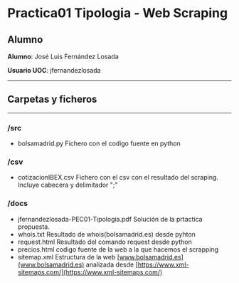 # Practica01  Tipologia - Web Scraping

## Alumno
   **Alumno**: José Luis Fernández Losada

   **Usuario UOC**: jfernandezlosada

***

## Carpetas y ficheros

***

### /src
* bolsamadrid.py  Fichero con el codigo fuente en python

### /csv
* cotizacionIBEX.csv  Fichero con el csv con el resultado del scraping. Incluye cabecera y delimitador ";"

### /docs
* jfernandezlosada-PEC01-Tipologia.pdf Solución de la prtactica propuesta.
* whois.txt Resultado de whois(bolsamadrid.es) desde pyhton
* request.html Resultado del comando request desde python
* precios.html codigo fuente de la web a la que hacemos el scrapping
* sitemap.xml Estructura de la web [www.bolsamadrid.es](www.bolsamadrid.es) analizada desde [https://www.xml-sitemaps.com/](https://www.xml-sitemaps.com/)

